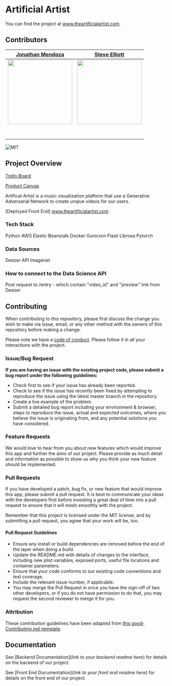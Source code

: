# Artificial Artist

You can find the project at www.theartificialartist.com.

## Contributors
|                                       [Jonathan Mendoza](https://github.com/jonathanmendoza-tx)                                        |                                       [Steve Elliott](https://github.com/StevenMElliott)                                        |
| :-----------------------------------------------------------------------------------------------------------: | :-----------------------------------------------------------------------------------------------------------: |
|                      [<img src="https://media-exp1.licdn.com/dms/image/C5603AQFajqe4O-dmIQ/profile-displayphoto-shrink_200_200/0?e=1597881600&v=beta&t=XQOdg_jRPm6OMElW0O4vIwauObyK0WyUh6s3TaQLh2E" width = "200" />](https://github.com/jonathanmendoza-tx)                       |                      [<img src="https://avatars1.githubusercontent.com/u/50522291?s=400&u=a7fbbe3430c3323c4acaf807b5ba093d63718d65&v=4" width = "200" />](https://github.com/StevenMElliott)                       |
|                 [<img src="https://github.com/favicon.ico" width="15"> ](https://github.com/jonathanmendoza-tx)                 |            [<img src="https://github.com/favicon.ico" width="15"> ](https://github.com/StevenMElliott)             |
| [ <img src="https://static.licdn.com/sc/h/al2o9zrvru7aqj8e1x2rzsrca" width="15"> ](https://www.linkedin.com/in/jonathan-mendoza88/) | [ <img src="https://static.licdn.com/sc/h/al2o9zrvru7aqj8e1x2rzsrca" width="15"> ](www.linkedin.com/in/steven-elliott42) |


![MIT](https://img.shields.io/packagist/l/doctrine/orm.svg)

## Project Overview


[Trello Board](https://trello.com/b/48TmCzIE/labs-pt9-artificial-artist)

[Product Canvas](https://www.notion.so/Artificial-Artist-1934140bf39c4f2ba1b8910de0ee0d41)

Artifical Artist is a music visualization platform that use a Generative Adversarial Network to create unqiue videos for our users.

[Deployed Front End] www.theartificialartist.com

### Tech Stack

Python
AWS Elastic Beanstalk
Docker
Gunicorn
Flask
Librosa
Pytorch

### Data Sources

Deezer API
Imagenet


### How to connect to the Data Science API

Post request to /entry - which contain "video_id" and "preview" link from Deezer

## Contributing

When contributing to this repository, please first discuss the change you wish to make via issue, email, or any other method with the owners of this repository before making a change.

Please note we have a [code of conduct](./code_of_conduct.md.md). Please follow it in all your interactions with the project.

### Issue/Bug Request

 **If you are having an issue with the existing project code, please submit a bug report under the following guidelines:**
 - Check first to see if your issue has already been reported.
 - Check to see if the issue has recently been fixed by attempting to reproduce the issue using the latest master branch in the repository.
 - Create a live example of the problem.
 - Submit a detailed bug report including your environment & browser, steps to reproduce the issue, actual and expected outcomes,  where you believe the issue is originating from, and any potential solutions you have considered.

### Feature Requests

We would love to hear from you about new features which would improve this app and further the aims of our project. Please provide as much detail and information as possible to show us why you think your new feature should be implemented.

### Pull Requests

If you have developed a patch, bug fix, or new feature that would improve this app, please submit a pull request. It is best to communicate your ideas with the developers first before investing a great deal of time into a pull request to ensure that it will mesh smoothly with the project.

Remember that this project is licensed under the MIT license, and by submitting a pull request, you agree that your work will be, too.

#### Pull Request Guidelines

- Ensure any install or build dependencies are removed before the end of the layer when doing a build.
- Update the README.md with details of changes to the interface, including new plist variables, exposed ports, useful file locations and container parameters.
- Ensure that your code conforms to our existing code conventions and test coverage.
- Include the relevant issue number, if applicable.
- You may merge the Pull Request in once you have the sign-off of two other developers, or if you do not have permission to do that, you may request the second reviewer to merge it for you.

### Attribution

These contribution guidelines have been adapted from [this good-Contributing.md-template](https://gist.github.com/PurpleBooth/b24679402957c63ec426).

## Documentation

See [Backend Documentation](_link to your backend readme here_) for details on the backend of our project.

See [Front End Documentation](_link to your front end readme here_) for details on the front end of our project.

